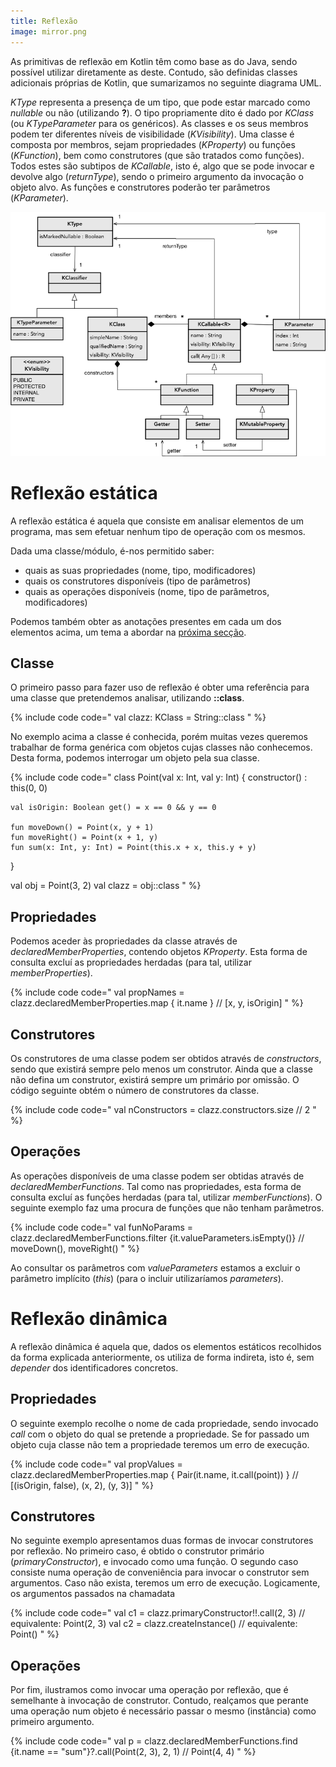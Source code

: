 ```yaml
---
title: Reflexão
image: mirror.png
---
```


As primitivas de reflexão em Kotlin têm como base as do Java, sendo possível utilizar diretamente as deste. Contudo, são definidas classes adicionais próprias de Kotlin, que sumarizamos no seguinte diagrama UML.

*KType* representa a presença de um tipo, que pode estar marcado como *nullable* ou não (utilizando **?**). O tipo propriamente dito é dado por *KClass* (ou *KTypeParameter* para os genéricos).  As classes e os seus membros podem ter diferentes níveis de visibilidade (*KVisibility*). Uma classe é composta por membros, sejam propriedades (*KProperty*) ou funções (*KFunction*), bem como construtores (que são tratados como funções). Todos estes são subtipos de *KCallable*, isto é, algo que se pode invocar e devolve algo (*returnType*), sendo o primeiro argumento da invocação o objeto alvo. As funções e construtores poderão ter parâmetros (*KParameter*).

![](uml.png)

# Reflexão estática
A reflexão estática é aquela que consiste em analisar elementos de um programa, mas sem efetuar nenhum tipo de operação com os mesmos.

Dada uma classe/módulo, é-nos permitido saber:
- quais as suas propriedades (nome, tipo, modificadores)
- quais os construtores disponíveis (tipo de parâmetros)
- quais as operações disponíveis (nome, tipo de parâmetros, modificadores)

Podemos também obter as anotações presentes em cada um dos elementos acima, um tema a abordar na [próxima secção](anotacoes).

## Classe
O primeiro passo para fazer uso de reflexão é obter uma referência para uma classe que pretendemos analisar, utilizando **::class**.

{% include code code="
val clazz: KClass<String> = String::class
"
%}

No exemplo acima a classe é conhecida, porém muitas vezes queremos trabalhar de forma genérica com objetos cujas classes não conhecemos. Desta forma, podemos interrogar um objeto pela sua classe.


{% include code code="
class Point(val x: Int, val y: Int) {
    constructor() : this(0, 0)

    val isOrigin: Boolean get() = x == 0 && y == 0

    fun moveDown() = Point(x, y + 1)
    fun moveRight() = Point(x + 1, y)
    fun sum(x: Int, y: Int) = Point(this.x + x, this.y + y)
}

val obj = Point(3, 2)
val clazz = obj::class
"
%}

## Propriedades
Podemos aceder às propriedades da classe através de *declaredMemberProperties*, contendo objetos *KProperty*. Esta forma de consulta excluí as propriedades herdadas (para tal, utilizar *memberProperties*).

{% include code code="
val propNames = clazz.declaredMemberProperties.map { it.name } // [x, y, isOrigin]
"
%}


## Construtores
Os construtores de uma classe podem ser obtidos através de *constructors*, sendo que existirá sempre pelo menos um construtor. Ainda que a classe não defina um construtor, existirá sempre um primário por omissão. O código seguinte obtém o número de construtores da classe.

{% include code code="
val nConstructors = clazz.constructors.size // 2
"
%}

## Operações
As operações disponíveis de uma classe podem ser obtidas através de *declaredMemberFunctions*. Tal como nas propriedades, esta forma de consulta excluí as funções herdadas (para tal, utilizar *memberFunctions*). O seguinte exemplo faz uma procura de funções que não tenham parâmetros.

{% include code code="
val funNoParams = clazz.declaredMemberFunctions.filter {it.valueParameters.isEmpty()} // moveDown(), moveRight()
"
%}

Ao consultar os parâmetros com *valueParameters* estamos a excluir o parâmetro implícito (*this*) (para o incluir utilizaríamos *parameters*).



# Reflexão dinâmica
A reflexão dinâmica é aquela que, dados os elementos estáticos recolhidos da forma explicada anteriormente, os utiliza de forma indireta, isto é, sem *depender* dos identificadores concretos.  

## Propriedades
O seguinte exemplo recolhe o nome de cada propriedade, sendo invocado *call* com o objeto do qual se pretende a propriedade. Se for passado um objeto cuja classe não tem a propriedade teremos um erro de execução.

{% include code code="
val propValues = clazz.declaredMemberProperties.map { Pair(it.name, it.call(point)) } // [(isOrigin, false), (x, 2), (y, 3)]
"
%}

## Construtores
No seguinte exemplo apresentamos duas formas de invocar construtores por reflexão. No primeiro caso, é obtido o construtor primário (*primaryConstructor*), e invocado como uma função. O segundo caso consiste numa operação de conveniência para invocar o construtor sem argumentos. Caso não exista, teremos um erro de execução. Logicamente, os argumentos passados na chamadata

{% include code code="
val c1 = clazz.primaryConstructor!!.call(2, 3)  // equivalente: Point(2, 3)
val c2 = clazz.createInstance()           // equivalente: Point()
"
%}

## Operações
Por fim, ilustramos como invocar uma operação por reflexão, que é semelhante à invocação de construtor. Contudo, realçamos que perante uma operação num objeto é necessário passar o mesmo (instância) como primeiro argumento.

{% include code code="
val p = clazz.declaredMemberFunctions.find {it.name == \"sum\"}?.call(Point(2, 3), 2, 1)  // Point(4, 4)
"
%}
